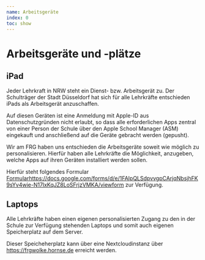 ```yaml
---
name: Arbeitsgeräte
index: 0
toc: show
---
```


# Arbeitsgeräte und -plätze 
## iPad
Jeder Lehrkraft in NRW steht ein Dienst- bzw. Arbeitsgerät zu. Der Schulträger der Stadt Düsseldorf hat sich für alle Lehrkräfte entschieden iPads als Arbeitsgerät anzuschaffen.

Auf diesen Geräten ist eine Anmeldung mit Apple-ID aus Datenschutzgründen nicht erlaubt, so dass alle erforderlichen Apps zentral von einer Person der Schule über den Apple School Manager (ASM) eingekauft und anschließend auf die Geräte gebracht werden (gepusht).

Wir am FRG haben uns entschieden die Arbeitsgeräte soweit wie möglich zu personalisieren. Hierfür haben alle Lehrkräfte die Möglichkeit, anzugeben, welche Apps auf ihren Geräten installiert werden sollen.

Hierfür steht folgendes Formular [Formular](https://www.openpatch.org)https://docs.google.com/forms/d/e/1FAIpQLSdpvvgpCArjqNbsjhFK9sYv4wie-N17lxKqJZ8LoSFrjzVMKA/viewform zur Verfügung.


## Laptops
Alle Lehrkräfte haben einen eigenen personalisierten Zugang zu den in der Schule zur Verfügung stehenden Laptops und somit auch eigenen Speicherplatz auf dem Server.

Dieser Speicheherplatz kann über eine Nextcloudinstanz über https://frgwolke.hornse.de erreicht werden.
